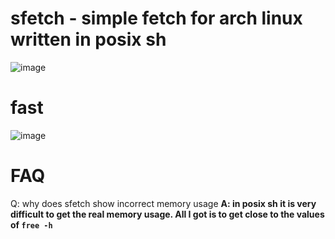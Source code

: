 # sfetch - simple fetch for arch linux written in posix sh
![image](https://github.com/cat1487/sfetch/assets/166303763/7d9f91ee-a235-44f9-82f6-fc119b5fb6db)
# fast
![image](https://github.com/cat1487/sfetch/assets/166303763/deb13ad2-016f-4ac2-bc7f-fdf4424ac603)
# FAQ
Q: why does sfetch show incorrect memory usage <b>
A: in posix sh it is very difficult to get the real memory usage. All I got is to get close to the values of `free -h`
